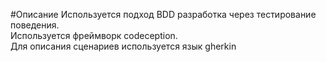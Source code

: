 #Описание
Используется подход BDD разработка через тестирование поведения.  
Используется фреймворк codeception.  
Для описания сценариев используется язык gherkin  

